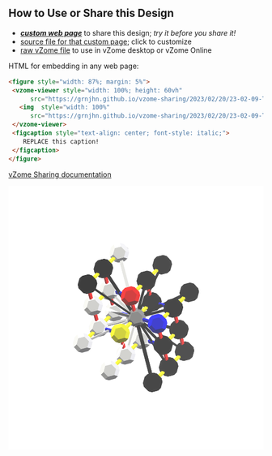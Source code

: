 
## How to Use or Share this Design

 - [***custom web page***][post] to share this design; *try it before you share it!*
 - [source file for that custom page][source]; click to customize
 - [raw vZome file][raw] to use in vZome desktop or vZome Online
 
 HTML for embedding in any web page:
 ```html
<figure style="width: 87%; margin: 5%">
  <vzome-viewer style="width: 100%; height: 60vh"
       src="https://grnjhn.github.io/vzome-sharing/2023/02/20/23-02-09-TSL_model_v3/TSL_model_v3.vZome" >
    <img  style="width: 100%"
       src="https://grnjhn.github.io/vzome-sharing/2023/02/20/23-02-09-TSL_model_v3/TSL_model_v3.png" >
  </vzome-viewer>
  <figcaption style="text-align: center; font-style: italic;">
     REPLACE this caption!
  </figcaption>
</figure>
 ```

[vZome Sharing documentation](https://vzome.github.io/vzome/sharing.html#how-it-works)

![Image](<TSL_model_v3.png>)


[post]: <https://grnjhn.github.io/vzome-sharing/2023/02/20/TSL_model_v3-23-02-09.html>
[source]: <https://github.com/grnjhn/vzome-sharing/edit/main/_posts/2023-02-20-TSL_model_v3-23-02-09.md>
[raw]: <https://raw.githubusercontent.com/grnjhn/vzome-sharing/main/2023/02/20/23-02-09-TSL_model_v3/TSL_model_v3.vZome>